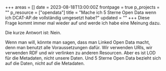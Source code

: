 +++ areas = []
date = 2023-08-18T13:00:00Z
frontpage = true
p_projects = ""
p_resource = ["opendata"]
title = "Mache ich 5 Sterne Open Data wenn ich DCAT-AP.de vollständig umgesetzt habe?"
updated = ""
+++
Diese Frage kommt immer mal wieder auf und werde ich habe eine Meinung dazu.

Die kurze Antwort ist: Nein.

Wenn man will, könnte man sagen, dass man Linked Open Data macht, denn man benutzt alle Voraussetzungen dafür. 
Wir verwenden URIs, wir verwenden RDF und wir verlinken zu anderen Resourcen. 
Aber es ist LOD für die Metadaten, nicht unsere Daten. 
Und 5 Sterne Open Data bezieht sich auf die Daten, nicht auf die Metadaten. 
